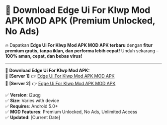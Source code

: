 # 🚀 Download Edge Ui For Klwp Mod APK MOD APK (Premium Unlocked, No Ads)  

🔥 Dapatkan **Edge Ui For Klwp Mod APK MOD APK terbaru** dengan **fitur premium gratis, tanpa iklan, dan performa lebih cepat!** Unduh sekarang – **100% aman, cepat, dan bebas virus!**  

---


🔽 **Download Edge Ui For Klwp Mod APK:**  
🔹 **[Server 1]** 👉 [Edge Ui For Klwp Mod APK MOD APK](https://apkcomod.com?title=Edge_Ui_For_Klwp_Mod_APK)  
🔹 **[Server 2]** 👉 [Edge Ui For Klwp Mod APK MOD APK](https://apkcomod.com?title=Edge_Ui_For_Klwp_Mod_APK)  


✅ **Version**: i2uqg  
✅ **Size**: Varies with device  
✅ **Requires**: Android 5.0+  
✅ **MOD Features**: Premium Unlocked, No Ads, Unlimited Access  
✅ **Updated**: [Current Date]  
